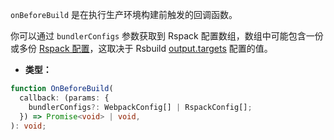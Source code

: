 `onBeforeBuild` 是在执行生产环境构建前触发的回调函数。

你可以通过 `bundlerConfigs` 参数获取到 Rspack 配置数组，数组中可能包含一份或多份 [Rspack 配置](https://rspack.dev/config.html)，这取决于 Rsbuild [output.targets](/config/output/targets) 配置的值。

- **类型：**

```ts
function OnBeforeBuild(
  callback: (params: {
    bundlerConfigs?: WebpackConfig[] | RspackConfig[];
  }) => Promise<void> | void,
): void;
```
